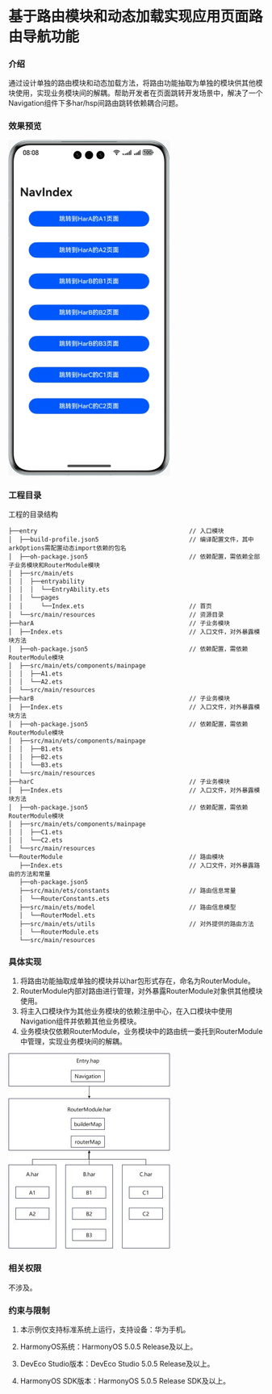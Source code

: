 # 基于路由模块和动态加载实现应用页面路由导航功能

### 介绍

通过设计单独的路由模块和动态加载方法，将路由功能抽取为单独的模块供其他模块使用，实现业务模块间的解耦。帮助开发者在页面跳转开发场景中，解决了一个Navigation组件下多har/hsp间路由跳转依赖耦合问题。

### 效果预览

![路由导航效果预览](screenshots/device/demonstration.gif)

### 工程目录

工程的目录结构

```
├──entry                                          // 入口模块
│  ├──build-profile.json5                         // 编译配置文件，其中arkOptions需配置动态import依赖的包名
│  ├──oh-package.json5                            // 依赖配置，需依赖全部子业务模块和RouterModule模块
│  ├──src/main/ets
│  │  ├──entryability
│  │  │  └──EntryAbility.ets
│  │  └──pages
│  │     └──Index.ets                             // 首页
│  └──src/main/resources                          // 资源目录
├──harA                                           // 子业务模块
│  ├──Index.ets                                   // 入口文件，对外暴露模块方法
│  ├──oh-package.json5                            // 依赖配置，需依赖RouterModule模块
│  ├──src/main/ets/components/mainpage
│  │  ├──A1.ets                                 
│  │  └──A2.ets                                 
│  └──src/main/resources
├──harB                                           // 子业务模块
│  ├──Index.ets                                   // 入口文件，对外暴露模块方法
│  ├──oh-package.json5                            // 依赖配置，需依赖RouterModule模块
│  ├──src/main/ets/components/mainpage
│  │  ├──B1.ets
│  │  ├──B2.ets
│  │  └──B3.ets
│  └──src/main/resources
├──harC                                           // 子业务模块
│  ├──Index.ets                                   // 入口文件，对外暴露模块方法
│  ├──oh-package.json5                            // 依赖配置，需依赖RouterModule模块
│  ├──src/main/ets/components/mainpage
│  │  ├──C1.ets
│  │  └──C2.ets
│  └──src/main/resources
└──RouterModule                                   // 路由模块
   ├──Index.ets                                   // 入口文件，对外暴露路由的方法和常量
   ├──oh-package.json5
   ├──src/main/ets/constants                      // 路由信息常量
   │  └──RouterConstants.ets
   ├──src/main/ets/model                          // 路由信息模型
   │  └──RouterModel.ets
   ├──src/main/ets/utils                          // 对外提供的路由方法
   │  └──RouterModule.ets
   └──src/main/resources
```

### 具体实现

1. 将路由功能抽取成单独的模块并以har包形式存在，命名为RouterModule。
2. RouterModule内部对路由进行管理，对外暴露RouterModule对象供其他模块使用。
3. 将主入口模块作为其他业务模块的依赖注册中心，在入口模块中使用Navigation组件并依赖其他业务模块。
4. 业务模块仅依赖RouterModule，业务模块中的路由统一委托到RouterModule中管理，实现业务模块间的解耦。

![路由导航效果预览](screenshots/device/module_dependency.jpg)

### 相关权限

不涉及。

### 约束与限制

1. 本示例仅支持标准系统上运行，支持设备：华为手机。

2. HarmonyOS系统：HarmonyOS 5.0.5 Release及以上。

3. DevEco Studio版本：DevEco Studio 5.0.5 Release及以上。

4. HarmonyOS SDK版本：HarmonyOS 5.0.5 Release SDK及以上。

